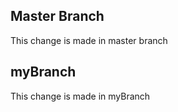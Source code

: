 ## Master Branch 
This change is made in master branch

## myBranch
This change is made in myBranch
